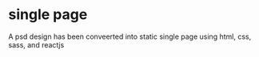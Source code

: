 # single page
A psd design has been conveerted into static single page using html, css, sass, and reactjs
